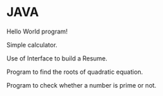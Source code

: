 # JAVA
Hello World program!

Simple calculator.

Use of Interface to build a Resume.

Program to find the roots of quadratic equation.

Program to check whether a number is prime or not.

